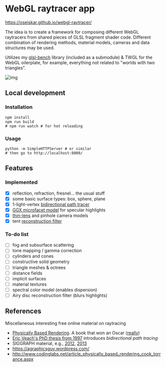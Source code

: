 
# WebGL raytracer app

https://oseiskar.github.io/webgl-raytracer/

The idea is to create a framework for composing different WebGL raytracers from
shared pieces of GLSL fragment shader code. Different combination of rendering
methods, material models, cameras and data structures may be used.

Utilizes my [glsl-bench](https://github.com/oseiskar/glsl-bench) library
(included as a submodule) & TWGL for the WebGL oilerplate, for example,
everything not related to "worlds with two triangles".

![img](https://oseiskar.github.io/img/webgl-raytracer.png)

## Local development

### Installation

    npm install
    npm run build
    # npm run watch # for hot reloading

### Usage

    python -m SimpleHTTPServer # or similar
    # then go to http://localhost:8000/

## Features

### Implemented

 - [x] reflection, refraction, fresnel... the usual stuff
 - [x] some basic surface types: box, sphere, plane
 - [x] 1-light-vertex [bidirectional path tracer](https://graphics.stanford.edu/courses/cs348b-03/papers/veach-chapter10.pdf)
 - [x] [GGX microfacet model](https://www.cs.cornell.edu/~srm/publications/EGSR07-btdf.pdf)
   for specular highlights
 - [x] [thin-lens](http://www.pbr-book.org/3ed-2018/Camera_Models/Projective_Camera_Models.html#TheThinLensModelandDepthofField) and pinhole camera models
 - [x] tent [reconstruction filter](https://imgur.com/a/jksVw)

### To-do list

 - [ ] fog and subsurface scattering
 - [ ] tone mapping / gamma correction
 - [ ] cylinders and cones
 - [ ] constructive solid geometry
 - [ ] triangle meshes & octrees
 - [ ] distance fields
 - [ ] implicit surfaces
 - [ ] material textures
 - [ ] spectral color model (enables dispersion)
 - [ ] Airy disc reconstruction filter (blurs highlights)

## References

Miscellaneous interesting free online material on raytracing

 * [Physically Based Rendering](http://www.pbr-book.org/). A book that won an Oscar ([really](https://www.youtube.com/watch?v=7d9juPsv1QU))
 * [Eric Veach's PhD thesis from 1997](http://graphics.stanford.edu/papers/veach_thesis/) introduces _bidirectional path tracing_
 * SIGGRAPH material, e.g., [2012](https://blog.selfshadow.com/publications/s2012-shading-course/), [2013](https://blog.selfshadow.com/publications/s2013-shading-course/)
 * https://agraphicsguy.wordpress.com/
 * http://www.codinglabs.net/article_physically_based_rendering_cook_torrance.aspx
